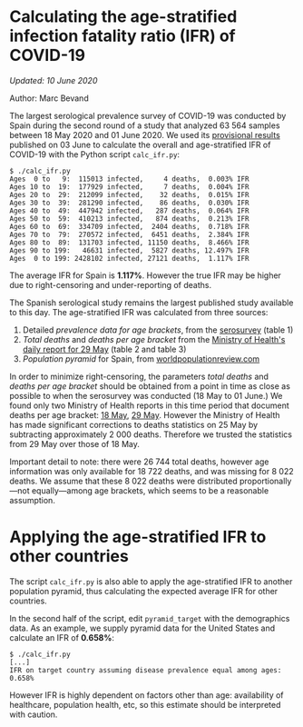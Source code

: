 # Calculating the age-stratified infection fatality ratio (IFR) of COVID-19

*Updated: 10 June 2020*

Author: Marc Bevand

The largest serological prevalence survey of COVID-19 was conducted by Spain
during the second round of a study that analyzed 63 564 samples between 18 May
2020 and 01 June 2020. We used its [provisional results][sero] published on 03
June to calculate the overall and age-stratified IFR of COVID-19 with the
Python script `calc_ifr.py`:

```
$ ./calc_ifr.py
Ages  0 to   9:  115013 infected,     4 deaths,  0.003% IFR
Ages 10 to  19:  177929 infected,     7 deaths,  0.004% IFR
Ages 20 to  29:  212099 infected,    32 deaths,  0.015% IFR
Ages 30 to  39:  281290 infected,    86 deaths,  0.030% IFR
Ages 40 to  49:  447942 infected,   287 deaths,  0.064% IFR
Ages 50 to  59:  410213 infected,   874 deaths,  0.213% IFR
Ages 60 to  69:  334709 infected,  2404 deaths,  0.718% IFR
Ages 70 to  79:  270572 infected,  6451 deaths,  2.384% IFR
Ages 80 to  89:  131703 infected, 11150 deaths,  8.466% IFR
Ages 90 to 199:   46631 infected,  5827 deaths, 12.497% IFR
Ages  0 to 199: 2428102 infected, 27121 deaths,  1.117% IFR
```

The average IFR for Spain is **1.117%**. However the true IFR may be higher due
to right-censoring and under-reporting of deaths.

The Spanish serological study remains the largest published study available to
this day. The age-stratified IFR was calculated from three sources:

1. Detailed *prevalence data for age brackets*, from the [serosurvey][sero] (table 1)
1. *Total deaths* and *deaths per age bracket* from the [Ministry of Health's daily report for 29 May][daily] (table 2 and table 3)
1. *Population pyramid* for Spain, from [worldpopulationreview.com][wpop]

In order to minimize right-censoring, the parameters *total deaths* and *deaths
per age bracket* should be obtained from a point in time as close as possible
to when the serosurvey was conducted (18 May to 01 June.) We found only two
Ministry of Health reports in this time period that document deaths per age
bracket: [18 May][dailyalt], [29 May][daily]. However the Ministry of Health
has made significant corrections to deaths statistics on 25 May by subtracting
approximately 2 000 deaths. Therefore we trusted the statistics from 29 May over
those of 18 May.

Important detail to note: there were 26 744 total deaths, however age information
was only available for 18 722 deaths, and was missing for 8 022 deaths.
We assume that these 8 022 deaths were distributed proportionally—not equally—among age
brackets, which seems to be a reasonable assumption.

# Applying the age-stratified IFR to other countries

The script `calc_ifr.py` is also able to apply the age-stratified IFR to
another population pyramid, thus calculating the expected average IFR for other
countries.

In the second half of the script, edit `pyramid_target` with the demographics data.
As an example, we supply pyramid data for the United States and calculate an IFR of **0.658%**:

```
$ ./calc_ifr.py
[...]
IFR on target country assuming disease prevalence equal among ages:  0.658%
```

However IFR is highly dependent on factors other than age: availability
of healthcare, population health, etc, so this estimate should be interpreted
with caution.

[sero]: https://portalcne.isciii.es/enecovid19/ene_covid19_inf_pre2.pdf
[daily]: https://www.mscbs.gob.es/profesionales/saludPublica/ccayes/alertasActual/nCov-China/documentos/Actualizacion_120_COVID-19.pdf
[dailyalt]: https://www.mscbs.gob.es/profesionales/saludPublica/ccayes/alertasActual/nCov-China/documentos/Actualizacion_109_COVID-19.pdf
[wpop]: https://worldpopulationreview.com/countries/spain-population/
